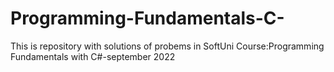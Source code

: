 # Programming-Fundamentals-C-
This is repository with solutions of probems in SoftUni Course:Programming Fundamentals with C#-september 2022
